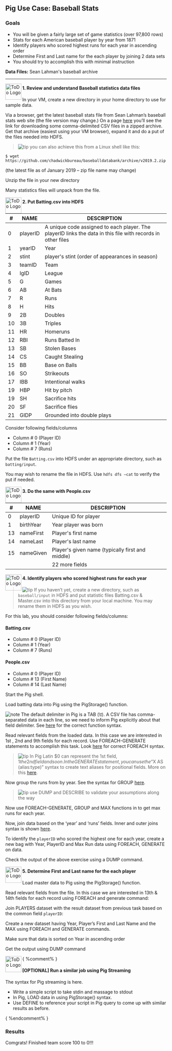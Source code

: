## Pig Use Case: Baseball Stats

### Goals

* You will be given a fairly large set of game statistics (over 97,800 rows)
* Stats for each American baseball player by year from 1871
* Identify players who scored highest runs for each year in ascending order
* Determine First and Last name for the each player by joining 2 data sets
* You should try to accomplish this with minimal instruction

**Data Files:** Sean Lahman's baseball archive

----

<img src="https://user-images.githubusercontent.com/558905/40613898-7a6c70d6-624e-11e8-9178-7bde851ac7bd.png" align="left" width="50" height="50" title="ToDo Logo" />
<h4>1. Review and understand Baseball statistics data files</h4>

In your VM, create a new directory in your home directory to use for sample data.

Via a browser, get the latest baseball stats file from Sean Lahman’s baseball stats web site (the
file version may change.) On a page [here](http://www.seanlahman.com/baseball-archive/statistics) you’ll see
the link for downloading some comma-delimited CSV files in a zipped archive. Get that archive (easiest
using your VM browser), expand it and do a put of the files needed into HDFS.

> ![tip](https://user-images.githubusercontent.com/558905/40528496-37bfadac-5fbf-11e8-8b5a-8bea2634f284.png) you can also achieve this from a Linux shell like this:

```
$ wget https://github.com/chadwickbureau/baseballdatabank/archive/v2019.2.zip
```

(the latest file as of January 2019 – zip file name may change)

Unzip the file in your new directory</h4>
  
Many statistics files will unpack from the file.

<img src="https://user-images.githubusercontent.com/558905/40613898-7a6c70d6-624e-11e8-9178-7bde851ac7bd.png" align="left" width="50" height="50" title="ToDo Logo" />
<h4>2. Put Batting.csv into HDFS</h4>

|# |NAME |DESCRIPTION|
|---|---|---|
|0 |playerID|A unique code assigned to each player. The playerID links the data in this file with records in other files|
|1 |yearID |Year|
|2 |stint |player's stint (order of appearances in season)|
|3 |teamID |Team|
|4 |lgID |League|
|5 |G |Games|
|6 |AB |At Bats|
|7 |R |Runs|
|8 |H |Hits|
|9 |2B |Doubles|
|10 |3B |Triples|
|11 |HR |Homeruns|
|12 |RBI |Runs Batted In|
|13 |SB |Stolen Bases|
|14 |CS |Caught Stealing|
|15 |BB |Base on Balls|
|16 |SO |Strikeouts|
|17 |IBB |Intentional walks|
|19 |HBP |Hit by pitch|
|19 |SH |Sacrifice hits|
|20 |SF |Sacrifice flies|
|21 |GIDP |Grounded into double plays|

Consider following fields/columns</h4>
  
* Column # 0 (Player ID)
* Column # 1 (Year)
* Column # 7 (Runs)

Put the file `Batting.csv` into HDFS under an appropriate directory, such as `batting/input`.

You may wish to rename the file in HDFS. Use `hdfs dfs –cat` to verify the put if needed.

<img src="https://user-images.githubusercontent.com/558905/40613898-7a6c70d6-624e-11e8-9178-7bde851ac7bd.png" align="left" width="50" height="50" title="ToDo Logo" />
<h4>3. Do the same with People.csv</h4>

|# |NAME |DESCRIPTION|
|---|---|---|
|0 |playerID |Unique ID for player|
|1 |birthYear |Year player was born|
|13 |nameFirst |Player's first name|
|14 |nameLast |Player's last name|
|15 |nameGiven |Player's given name (typically first and middle)|
|||22 more fields|

<img src="https://user-images.githubusercontent.com/558905/40613898-7a6c70d6-624e-11e8-9178-7bde851ac7bd.png" align="left" width="50" height="50" title="ToDo Logo" />
<h4>4. Identify players who scored highest runs for each year</h4>

> ![tip](https://user-images.githubusercontent.com/558905/40528496-37bfadac-5fbf-11e8-8b5a-8bea2634f284.png) If you haven’t yet, create a new directory, such as `baseball/input` in HDFS and put statistic
files Batting.csv & Master.csv into this directory from your local machine. You may rename them in
HDFS as you wish.

For this lab, you should consider following fields/columns:

#### Batting.csv
* Column # 0 (Player ID)
* Column # 1 (Year)
* Column # 7 (Runs)

#### People.csv
* Column # 0 (Player ID)
* Column # 13 (First Name)
* Column # 14 (Last Name)

Start the Pig shell.

Load batting data into Pig using the PigStorage() function.

![note](https://user-images.githubusercontent.com/558905/40528492-37597500-5fbf-11e8-96a1-f4d206df64ab.png) The default delimiter in Pig is a TAB (\t). A CSV file has comma-separated data in each
line, so we need to inform Pig explicitly about that field delimiter. See [here](http://pig.apache.org/docs/r0.16.0/basic.html#load) for the correct
function syntax.

Read relevant fields from the loaded data. In this case we are interested in 1st , 2nd and 9th fields
for each record. Use FOREACH-GENERATE statements to accomplish this task. Look [here](http://pig.apache.org/docs/r0.16.0/basic.html#foreach) for correct
FOREACH syntax.

> ![tip](https://user-images.githubusercontent.com/558905/40528496-37bfadac-5fbf-11e8-8b5a-8bea2634f284.png) In Pig Latin $0 can represent the 1st field, $1 the 2nd field and so on. In the GENERATE
statement, you can use the “$X AS (alias:type)” syntax to create text aliases for positional fields.
More on this [here](http://pig.apache.org/docs/r0.16.0/basic.html#expressions).

Now group the runs from by year. See the syntax for GROUP [here](http://pig.apache.org/docs/r0.16.0/basic.html#group).

> ![tip](https://user-images.githubusercontent.com/558905/40528496-37bfadac-5fbf-11e8-8b5a-8bea2634f284.png)  use DUMP and DESCRIBE to validate your assumptions along the way

Now use FOREACH-GENERATE, GROUP and MAX functions in to get max runs for each year.

Now, join data based on the ‘year’ and ‘runs’ fields. Inner and outer joins
syntax is shown [here](https://pig.apache.org/docs/r0.16.0/basic.html#join-inner).

To identify the `playerID` who scored the highest one for each year, create a new bag with Year,
PlayerID and Max Run data using FOREACH, GENERATE on data.

Check the output of the above exercise using a DUMP command.

<img src="https://user-images.githubusercontent.com/558905/40613898-7a6c70d6-624e-11e8-9178-7bde851ac7bd.png" align="left" width="50" height="50" title="ToDo Logo" />
<h4>5. Determine First and Last name for the each player</h4>

Load master data to Pig using the PigStorage() function.

Read relevant fields from the file. In this case we are interested in 13th & 14th fields for each
record using FOREACH and generate command:

Join PLAYERS dataset with the result dataset from previous task based on the common
field `playerID`:

Create a new dataset having Year, Player’s First and Last Name and the MAX using
FOREACH and GENERATE commands.

Make sure that data is sorted on Year in ascending order

Get the output using DUMP command

{ %comment% }
<img src="https://user-images.githubusercontent.com/558905/40613898-7a6c70d6-624e-11e8-9178-7bde851ac7bd.png" align="left" width="50" height="50" title="ToDo Logo" />
<h4>[OPTIONAL] Run a similar job using Pig Streaming</h4>

The syntax for Pig streaming is here.

* Write a simple script to take stdin and massage to stdout
* In Pig, LOAD data in using PigStorage() syntax.
* Use DEFINE to reference your script in Pig query to come up with similar results as before.

{ %endcomment% }
### Results

Comgrats! Finished team score 100 to 0!!!
